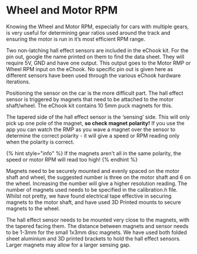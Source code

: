 # Wheel and Motor RPM

Knowing the Wheel and Motor RPM, especially for cars with multiple gears, is very useful for determining gear ratios used around the track and ensuring the motor is run in it’s most efficient RPM range.

Two non-latching hall effect sensors are included in the eChook kit. For the pin out, google the name printed on them to find the data sheet. They will require 5V, GND and have one output. This output goes to the Motor RMP or Wheel RPM input on the eChook. No specific pin out is given here as different sensors have been used through the various eChook hardware iterations.

Positioning the sensor on the car is the more difficult part. The hall effect sensor is triggered by magnets that need to be attached to the motor shaft/wheel. The eChook kit contains 10 5mm puck magnets for this.

The tapered side of the hall effect sensor is the ‘sensing’ side. This will only pick up one pole of the magnet, **so check magnet polarity!** If you use the app you can watch the RMP as you wave a magnet over the sensor to determine the correct polarity - it will give a speed or RPM reading only when the polarity is correct.

{% hint style="info" %}
If the magnets aren't all in the same polarity, the speed or motor RPM will read too high!
{% endhint %}

Magnets need to be securely mounted and evenly spaced on the motor shaft and wheel, the suggested number is three on the motor shaft and 6 on the wheel. Increasing the number will give a higher resolution reading. The number of magnets used needs to be specified in the calibration.h file. Whilst not pretty, we have found electrical tape effective in securing magnets to the motor shaft, and have used 3D Printed mounts to secure magnets to the wheel.

The hall effect sensor needs to be mounted very close to the magnets, with the tapered facing them. The distance between magnets and sensor needs to be 1-3mm for the small 1x3mm disc magnets. We have used both folded sheet aluminium and 3D printed brackets to hold the hall effect sensors. Larger magnets may allow for a larger sensing gap.

